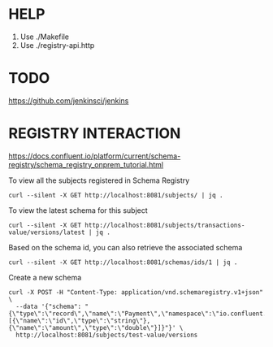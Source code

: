 # HELP

1) Use ./Makefile
2) Use ./registry-api.http

# TODO
https://github.com/jenkinsci/jenkins


# REGISTRY INTERACTION
https://docs.confluent.io/platform/current/schema-registry/schema_registry_onprem_tutorial.html


To view all the subjects registered in Schema Registry
```
curl --silent -X GET http://localhost:8081/subjects/ | jq .
```

To view the latest schema for this subject
```
curl --silent -X GET http://localhost:8081/subjects/transactions-value/versions/latest | jq .
```

Based on the schema id, you can also retrieve the associated schema
```
curl --silent -X GET http://localhost:8081/schemas/ids/1 | jq .
```

Create a new schema
```
curl -X POST -H "Content-Type: application/vnd.schemaregistry.v1+json" \
  --data '{"schema": "{\"type\":\"record\",\"name\":\"Payment\",\"namespace\":\"io.confluent.examples.clients.basicavro\",\"fields\":[{\"name\":\"id\",\"type\":\"string\"},{\"name\":\"amount\",\"type\":\"double\"}]}"}' \
  http://localhost:8081/subjects/test-value/versions
```


